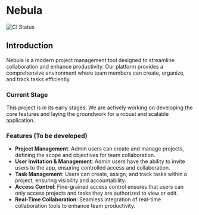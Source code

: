 # Nebula

![CI Status](https://github.com/abhionlyone/nebula/workflows/Rails%20CI/badge.svg)

## Introduction

Nebula is a modern project management tool designed to streamline collaboration and enhance productivity. Our platform provides a comprehensive environment where team members can create, organize, and track tasks efficiently.

### Current Stage

This project is in its early stages. We are actively working on developing the core features and laying the groundwork for a robust and scalable application.

### Features (To be developed)

- **Project Management**: Admin users can create and manage projects, defining the scope and objectives for team collaboration.
- **User Invitation & Management**: Admin users have the ability to invite users to the app, ensuring controlled access and collaboration.
- **Task Management**: Users can create, assign, and track tasks within a project, ensuring visibility and accountability.
- **Access Control**: Fine-grained access control ensures that users can only access projects and tasks they are authorized to view or edit.
- **Real-Time Collaboration**: Seamless integration of real-time collaboration tools to enhance team productivity.